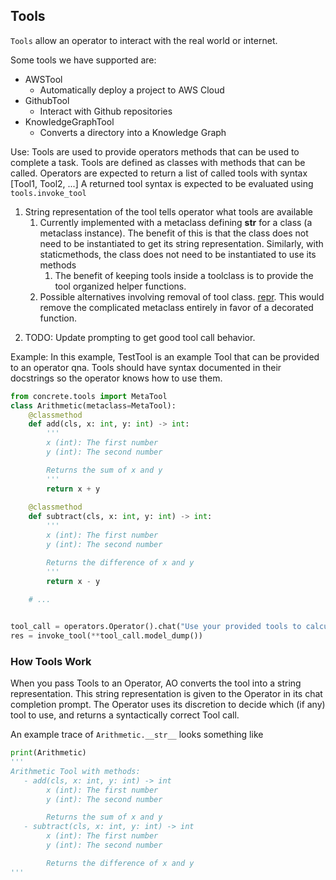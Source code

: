 ## Tools
`Tools` allow an operator to interact with the real world or internet.

Some tools we have supported are:  
- AWSTool
  - Automatically deploy a project to AWS Cloud  
- GithubTool
  - Interact with Github repositories
- KnowledgeGraphTool
  - Converts a directory into a Knowledge Graph

Use: Tools are used to provide operators methods that can be used to complete a task. Tools are defined as classes with methods that can be called. Operators are expected to return a list of called tools with syntax [Tool1, Tool2, ...]
A returned tool syntax is expected to be evaluated using `tools.invoke_tool`

1. String representation of the tool tells operator what tools are available
   1. Currently implemented with a metaclass defining __str__ for a class (a metaclass instance). The benefit of this is that the class does not need to be instantiated to get its string representation. Similarly, with staticmethods, the class does not need to be instantiated to use its methods
      1. The benefit of keeping tools inside a toolclass is to provide the tool organized helper functions.
   2. Possible alternatives involving removal of tool class. [repr](https://stackoverflow.com/questions/20093811/how-do-i-change-the-representation-of-a-python-function). This would remove the complicated metaclass entirely in favor of a decorated function.

2) TODO: Update prompting to get good tool call behavior.

Example:
In this example, TestTool is an example Tool that can be provided to an operator qna.
Tools should have syntax documented in their docstrings so the operator knows how to use them.

```python
from concrete.tools import MetaTool
class Arithmetic(metaclass=MetaTool):
    @classmethod
    def add(cls, x: int, y: int) -> int:
        '''
        x (int): The first number
        y (int): The second number

        Returns the sum of x and y
        '''
        return x + y
    
    @classmethod
    def subtract(cls, x: int, y: int) -> int:
        '''
        x (int): The first number
        y (int): The second number

        Returns the difference of x and y
        '''
        return x - y
    
    # ...


tool_call = operators.Operator().chat("Use your provided tools to calculate the sum of 945 and 624", [Arithmetic], message_format=Tool)
res = invoke_tool(**tool_call.model_dump())
```

### How Tools Work
When you pass Tools to an Operator, AO converts the tool into a string representation. This string representation is given to the Operator in its chat completion prompt. The Operator uses its discretion to decide which (if any) tool to use, and returns a syntactically correct Tool call.

An example trace of `Arithmetic.__str__` looks something like
```python
print(Arithmetic)
'''
Arithmetic Tool with methods:
   - add(cls, x: int, y: int) -> int
        x (int): The first number
        y (int): The second number

        Returns the sum of x and y
   - subtract(cls, x: int, y: int) -> int
        x (int): The first number
        y (int): The second number

        Returns the difference of x and y
'''
```